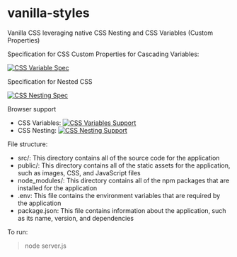 # vanilla-styles
Vanilla CSS leveraging native CSS Nesting and CSS Variables (Custom Properties)

Specification for CSS Custom Properties for Cascading Variables:

[![CSS Variable Spec](https://img.shields.io/badge/CSS_Variable_Spec-W3C-blue)](https://www.w3.org/TR/css-variables/)

Specification for Nested CSS

[![CSS Nesting Spec](https://img.shields.io/badge/CSS_Nesting_Spec-W3C-blue)](https://drafts.csswg.org/css-nesting/)

Browser support

- CSS Variables: [![CSS Variables Support](https://img.shields.io/badge/CSS_Variables-Supported-green)](https://caniuse.com/css-variables)
- CSS Nesting: [![CSS Nesting Support](https://img.shields.io/badge/CSS_Nesting-Supported-green)](https://caniuse.com/css-nesting)

File structure:

- src/: This directory contains all of the source code for the application
- public/: This directory contains all of the static assets for the application, such as images, CSS, and JavaScript files
- node_modules/: This directory contains all of the npm packages that are installed for the application
- .env: This file contains the environment variables that are required by the application
- package.json: This file contains information about the application, such as its name, version, and dependencies

To run:
> node server.js
